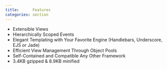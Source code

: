 ```yaml
---
title:      Features
categories: section
---
```


- Extensible Views
- Hierarchically Scoped Events
- Elegant Templating with Your Favorite Engine (Handlebars, Underscore, EJS or Jade)
- Efficient View Management Through Object Pools
- Self-Contained and Compatible Any Other Framework
- 3.4KB gzipped & 8.9KB minified
